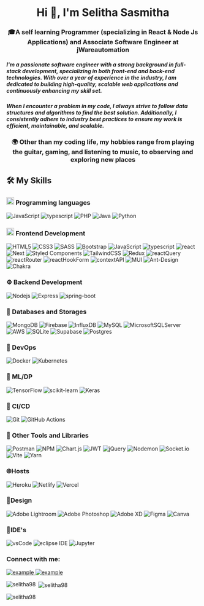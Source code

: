 <h1 align="center">Hi 👋, I'm Selitha Sasmitha</h1>
<h3 align="center"><span>🎓</span>A self learning Programmer (specializing in React & Node Js Applications) and Associate Software Engineer at jWareautomation</h3>
<h5 align="left">I'm a passionate software engineer with a strong background in full-stack development, specializing in both front-end and back-end technologies. With over a year of experience in the industry, I am dedicated to building high-quality, scalable web applications and continuously enhancing my skill set.</h5>
<h5 align="left"> When I encounter a problem in my code, I always strive to follow data structures and algorithms to find the best solution. Additionally, I consistently adhere to industry best practices to ensure my work is efficient, maintainable, and scalable.</h5>

<h3 align="center"><span>🌍</span> Other than my coding life, my hobbies range from playing the guitar, gaming, and listening to music, to observing and exploring new places</h3>

<h2 id="️-my-skills">🛠️ My Skills</h2>
    <h3 id="----programming-languages">
      <picture> <img src="https://github.com/7oSkaaa/7oSkaaa/blob/main/Images/Programming_Languages.gif?raw=true" width="20px" /> </picture> Programming languages
    </h3>
    <p>
      <img src="https://img.shields.io/badge/JavaScript-F7DF1E?style=for-the-badge&amp;logo=JavaScript&amp;logoColor=white" alt="JavaScript" />
      <img src="https://img.shields.io/badge/TypeScript-3178C6?style=for-the-badge&amp;logo=typescript&amp;logoColor=white" alt="typescript" />
      <img src="https://img.shields.io/badge/php-%23777BB4.svg?style=for-the-badge&amp;logo=php&amp;logoColor=white" alt="PHP" />
      <img src="https://img.shields.io/badge/java-%23ED8B00.svg?style=for-the-badge&logo=openjdk&logoColor=white" alt="Java" />
      <img src="https://img.shields.io/badge/Python-3776AB?style=for-the-badge&amp;logo=Python&amp;logoColor=white" alt="Python" />
    </p>
    <h3 id="----frontend-development">
      <picture> <img src="https://github.com/7oSkaaa/7oSkaaa/blob/main/Images/Front_End.gif?raw=true" width="20px" /> </picture> Frontend Development
    </h3>
    <p>
      <img src="https://img.shields.io/badge/html5-%23E34F26.svg?style=for-the-badge&logo=html5&logoColor=white" alt="HTML5" />
      <img src="https://img.shields.io/badge/css3-%231572B6.svg?style=for-the-badge&logo=css3&logoColor=white" alt="CSS3" />
      <img src="https://img.shields.io/badge/SASS-hotpink.svg?style=for-the-badge&amp;logo=SASS&amp;logoColor=white" alt="SASS">
      <img src="https://img.shields.io/badge/bootstrap-%238511FA.svg?style=for-the-badge&amp;logo=bootstrap&amp;logoColor=white" alt="Bootstrap" />
      <img src="https://img.shields.io/badge/JavaScript-F7DF1E?style=for-the-badge&amp;logo=JavaScript&amp;logoColor=white" alt="JavaScript" />
      <img src="https://img.shields.io/badge/TypeScript-3178C6?style=for-the-badge&amp;logo=typescript&amp;logoColor=white" alt="typescript" />
      <img src="https://img.shields.io/badge/react-%2320232a.svg?style=for-the-badge&logo=react&logoColor=%2361DAFB" alt="react" />
      <img src="https://img.shields.io/badge/Next-black?style=for-the-badge&logo=next.js&logoColor=white" alt="Next" />
      <img src="https://img.shields.io/badge/styled--components-DB7093?style=for-the-badge&amp;logo=styled-components&amp;logoColor=white" alt="Styled Components">
      <img src="https://img.shields.io/badge/tailwindcss-%2338B2AC.svg?style=for-the-badge&amp;logo=tailwind-css&amp;logoColor=white" alt="TailwindCSS">
      <img src="https://img.shields.io/badge/redux-%23593d88.svg?style=for-the-badge&amp;logo=redux&amp;logoColor=white" alt="Redux">
      <img src="https://img.shields.io/badge/-React%20Query-FF4154?style=for-the-badge&logo=react%20query&logoColor=white" alt="reactQuery" />
      <img src="https://img.shields.io/badge/React_Router-CA4245?style=for-the-badge&logo=react-router&logoColor=white" alt="reactRouter" />
      <img src="https://img.shields.io/badge/React%20Hook%20Form-%23EC5990.svg?style=for-the-badge&logo=reacthookform&logoColor=white" alt="reactHookForm" />
      <img src="https://img.shields.io/badge/Context--Api-000000?style=for-the-badge&logo=react" alt="contextAPI" />
      <img src="https://img.shields.io/badge/MUI-%230081CB.svg?style=for-the-badge&logo=mui&logoColor=white" alt="MUI" />
      <img src="https://img.shields.io/badge/-AntDesign-%230170FE?style=for-the-badge&amp;logo=ant-design&amp;logoColor=white" alt="Ant-Design"/>
      <img src="https://img.shields.io/badge/chakra-%234ED1C5.svg?style=for-the-badge&amp;logo=chakraui&amp;logoColor=white" alt="Chakra">
    </p>

 <h3 id="----backend-development"><span width="20px">⚙️</span> Backend Development</h3>
    <p>
      <img src="https://img.shields.io/badge/node.js-6DA55F?style=for-the-badge&logo=node.js&logoColor=white" alt="Nodejs" />
      <img src="https://img.shields.io/badge/express.js-%23404d59.svg?style=for-the-badge&logo=express&logoColor=%2361DAFB" alt="Express" />
      <img alt="spring-boot" src="https://img.shields.io/badge/Spring_Boot-36AE7C?style=for-the-badge&amp;logo=spring-boot&amp;logoColor=white" />
    </p>

<h3 id="----backend-development"><span width="20px">💾</span> Databases and Storages</h3>
    <p>
        <img src="https://img.shields.io/badge/MongoDB-%234ea94b.svg?style=for-the-badge&amp;logo=mongodb&amp;logoColor=white" alt="MongoDB">
        <img src="https://img.shields.io/badge/firebase-a08021?style=for-the-badge&amp;logo=firebase&amp;logoColor=ffcd34" alt="Firebase">
        <img src="https://img.shields.io/badge/InfluxDB-22ADF6?style=for-the-badge&amp;logo=InfluxDB&amp;logoColor=white" alt="InfluxDB">
        <img src="https://img.shields.io/badge/mysql-4479A1.svg?style=for-the-badge&amp;logo=mysql&amp;logoColor=white" alt="MySQL">
        <img src="https://img.shields.io/badge/Microsoft%20SQL%20Server-CC2927?style=for-the-badge&amp;logo=microsoft%20sql%20server&amp;logoColor=white" alt="MicrosoftSQLServer">
        <img src="https://img.shields.io/badge/AWS-%23FF9900.svg?style=for-the-badge&amp;logo=amazon-aws&amp;logoColor=white" alt="AWS">
        <img src="https://img.shields.io/badge/sqlite-%2307405e.svg?style=for-the-badge&amp;logo=sqlite&amp;logoColor=white" alt="SQLite">
        <img src="https://img.shields.io/badge/Supabase-3ECF8E?style=for-the-badge&amp;logo=supabase&amp;logoColor=white" alt="Supabase">
        <img src="https://img.shields.io/badge/postgres-%23316192.svg?style=for-the-badge&amp;logo=postgresql&amp;logoColor=white" alt="Postgres">
    </p>

  <h3 id="----backend-development"><span width="20px">🚀</span> DevOps</h3>
    <p>
        <img src="https://img.shields.io/badge/docker-%230db7ed.svg?style=for-the-badge&amp;logo=docker&amp;logoColor=white" alt="Docker">
        <img src="https://img.shields.io/badge/kubernetes-%23326ce5.svg?style=for-the-badge&amp;logo=kubernetes&amp;logoColor=white" alt="Kubernetes">
    </p>
    <h3 id="----backend-development"><span width="20px">🤖</span> ML/DP</h3>
    <p>
        <img src="https://img.shields.io/badge/TensorFlow-%23FF6F00.svg?style=for-the-badge&amp;logo=TensorFlow&amp;logoColor=white" alt="TensorFlow">
        <img src="https://img.shields.io/badge/scikit--learn-%23F7931E.svg?style=for-the-badge&amp;logo=scikit-learn&amp;logoColor=white" alt="scikit-learn">
        <img src="https://img.shields.io/badge/Keras-%23D00000.svg?style=for-the-badge&amp;logo=Keras&amp;logoColor=white" alt="Keras">
    </p>

<h3 id="----backend-development"><span width="20px">🧿</span> CI/CD</h3>
    <p>
        <img src="https://img.shields.io/badge/git-%23F05033.svg?style=for-the-badge&amp;logo=git&amp;logoColor=white" alt="Git">
        <img src="https://img.shields.io/badge/github%20actions-%232671E5.svg?style=for-the-badge&amp;logo=githubactions&amp;logoColor=white" alt="GitHub Actions">
    </p>

<h3 id="----backend-development"><span width="20px">🔧</span> Other Tools and Libraries</h3>
    <p>
        <img src="https://img.shields.io/badge/Postman-FF6C37?style=for-the-badge&amp;logo=postman&amp;logoColor=white" alt="Postman">
        <img src="https://img.shields.io/badge/NPM-%23CB3837.svg?style=for-the-badge&amp;logo=npm&amp;logoColor=white" alt="NPM">
        <img src="https://img.shields.io/badge/chart.js-F5788D.svg?style=for-the-badge&amp;logo=chart.js&amp;logoColor=white" alt="Chart.js">
        <img src="https://img.shields.io/badge/JWT-black?style=for-the-badge&amp;logo=JSON%20web%20tokens" alt="JWT">
        <img src="https://img.shields.io/badge/jquery-%230769AD.svg?style=for-the-badge&amp;logo=jquery&amp;logoColor=white" alt="jQuery">
        <img src="https://img.shields.io/badge/NODEMON-%23323330.svg?style=for-the-badge&amp;logo=nodemon&amp;logoColor=%BBDEAD" alt="Nodemon">
        <img src="https://img.shields.io/badge/Socket.io-black?style=for-the-badge&amp;logo=socket.io&amp;badgeColor=010101" alt="Socket.io">
        <img src="https://img.shields.io/badge/vite-%23646CFF.svg?style=for-the-badge&amp;logo=vite&amp;logoColor=white" alt="Vite">
        <img src="https://img.shields.io/badge/yarn-%232C8EBB.svg?style=for-the-badge&amp;logo=yarn&amp;logoColor=white" alt="Yarn">
        
  </p>

<h3 id="----backend-development"><span width="20px">🌐</span>Hosts</h3>
    <p>
        <img src="https://img.shields.io/badge/heroku-%23430098.svg?style=for-the-badge&amp;logo=heroku&amp;logoColor=white" alt="Heroku">
        <img src="https://img.shields.io/badge/netlify-%23000000.svg?style=for-the-badge&amp;logo=netlify&amp;logoColor=#00C7B7" alt="Netlify">
        <img src="https://img.shields.io/badge/vercel-%23000000.svg?style=for-the-badge&amp;logo=vercel&amp;logoColor=white" alt="Vercel">
    </p>

<h3 id="----backend-development"><span width="20px">🎨</span>Design</h3>
    <p>
        <img src="https://img.shields.io/badge/Adobe%20Lightroom-31A8FF.svg?style=for-the-badge&amp;logo=Adobe%20Lightroom&amp;logoColor=white" alt="Adobe Lightroom">
        <img src="https://img.shields.io/badge/adobe%20photoshop-%2331A8FF.svg?style=for-the-badge&amp;logo=adobe%20photoshop&amp;logoColor=white" alt="Adobe Photoshop">
        <img src="https://img.shields.io/badge/Adobe%20XD-470137?style=for-the-badge&amp;logo=Adobe%20XD&amp;logoColor=#FF61F6" alt="Adobe XD">
        <img src="https://img.shields.io/badge/figma-%23F24E1E.svg?style=for-the-badge&amp;logo=figma&amp;logoColor=white" alt="Figma">
        <img src="https://img.shields.io/badge/Canva-%2300C4CC.svg?style=for-the-badge&amp;logo=Canva&amp;logoColor=white" alt="Canva">
    </p>

<h3 id="----backend-development"><span width="20px">🎨</span>IDE's</h3>
    <p>
        <img src="https://img.shields.io/badge/vscode-007ACC.svg?style=for-the-badge&amp;logo=visualstudiocode&amp;logoColor=white" alt="vsCode">
        <img src="https://img.shields.io/badge/eclipse-2C2255.svg?style=for-the-badge&amp;logo=eclipse&amp;logoColor=white" alt="eclipse IDE">
      <img src="https://img.shields.io/badge/Jupyter-F37626?style=for-the-badge&amp;logo=Jupyter&amp;logoColor=white" alt="Jupyter" />

  </p>

<h3 align="left">Connect with me:</h3>
  <p align="left">
   <div bis_skin_checked="1">
    <a href="https://www.linkedin.com/in/selitha-sasmitha-8891b096" target="_blank">
      <img src="https://img.shields.io/badge/Linked%20In-0A66C2.svg?style=for-the-badge&amp;logo=linkedin&amp;logoColor=white" alt="example">
   </a>
    <a href="mailto:selithasasmitha@gmail.com?subject=Feedback%20From%20Github&amp;body=Hello," target="_blank">
      <img src="https://img.shields.io/badge/Outlook-0078D4.svg?style=for-the-badge&amp;logo=microsoftoutlook&amp;logoColor=white" alt="example">
    </a>
        
   </div>
</p>

    

<p><img align="left" src="https://github-readme-stats.vercel.app/api/top-langs?username=selitha98&show_icons=true&locale=en&layout=compact" alt="selitha98" /></p>

<p>&nbsp;<img align="center" src="https://github-readme-stats.vercel.app/api?username=selitha98&show_icons=true&locale=en" alt="selitha98" /></p>

<p><img align="center" src="https://github-readme-streak-stats.herokuapp.com/?user=selitha98&" alt="selitha98" /></p>
